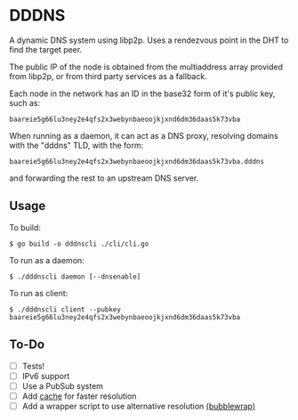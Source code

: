 # DDDNS

A dynamic DNS system using libp2p. Uses a rendezvous point in the DHT to find the target peer.

The public IP of the node is obtained from the multiaddress array provided from libp2p, or from third party services as a fallback.

Each node in the network has an ID in the base32 form of it's public key, such as:

`baareie5g66lu3ney2e4qfs2x3webynbaeoojkjxnd6dm36daas5k73vba`

When running as a daemon, it can act as a DNS proxy, resolving domains with the "dddns" TLD, with the form:

`baareie5g66lu3ney2e4qfs2x3webynbaeoojkjxnd6dm36daas5k73vba.dddns`

and forwarding the rest to an upstream DNS server.

## Usage

To build:

`$ go build -o dddnscli ./cli/cli.go`

To run as a daemon:

`$ ./dddnscli daemon [--dnsenable]`

To run as client:

`$ ./dddnscli client --pubkey baareie5g66lu3ney2e4qfs2x3webynbaeoojkjxnd6dm36daas5k73vba`

## To-Do

- [ ] Tests!
- [ ] IPv6 support
- [ ] Use a PubSub system
- [ ] Add [cache](https://github.com/patrickmn/go-cache) for faster resolution
- [ ] Add a wrapper script to use alternative resolution [(bubblewrap)](https://wiki.archlinux.org/index.php/Bubblewrap)
